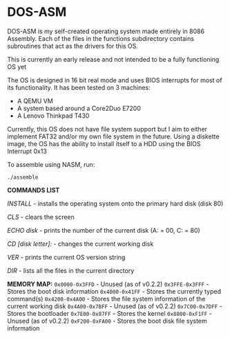 # DOS-ASM

DOS-ASM is my self-created operating system made entirely in 8086 Assembly. Each of the files in the functions subdirectory contains subroutines that act as the drivers for this OS.

This is currently an early release and not intended to be a fully functioning OS yet

The OS is designed in 16 bit real mode and uses BIOS interrupts for most of its functionality. It has been tested on 3 machines:

* A QEMU VM
* A system based around a Core2Duo E7200
* A Lenovo Thinkpad T430

Currently, this OS does not have file system support but I aim to either implement FAT32 and/or my own file system in the future. Using a diskette image, the OS has the ability to install itself to a HDD using the BIOS Interrupt 0x13

To assemble using NASM, run:

  `./assemble`

**COMMANDS LIST**

*INSTALL* - installs the operating system onto the primary hard disk (disk 80)

*CLS* - clears the screen

*ECHO disk* - prints the number of the current disk (A: = 00, C: = 80)

*CD [disk letter]:* - changes the current working disk

*VER* - prints the current OS version string

*DIR* - lists all the files in the current directory


**MEMORY MAP:**
`0x0000-0x3FFD` - Unused (as of v0.2.2)
`0x3FFE-0x3FFF` - Stores the boot disk information
`0x4000-0x41FF` - Stores the currently typed command(s)
`0x4200-0x4A00` - Stores the file system information of the current working disk
`0x4A00-0x7BFF` - Unused (as of v0.2.2)
`0x7C00-0x7DFF` - Stores the bootloader
`0x7E00-0x87FF` - Stores the kernel
`0x8800-0xF1FF` - Unused (as of v0.2.2)
`0xF200-0xFA00` - Stores the boot disk file system information